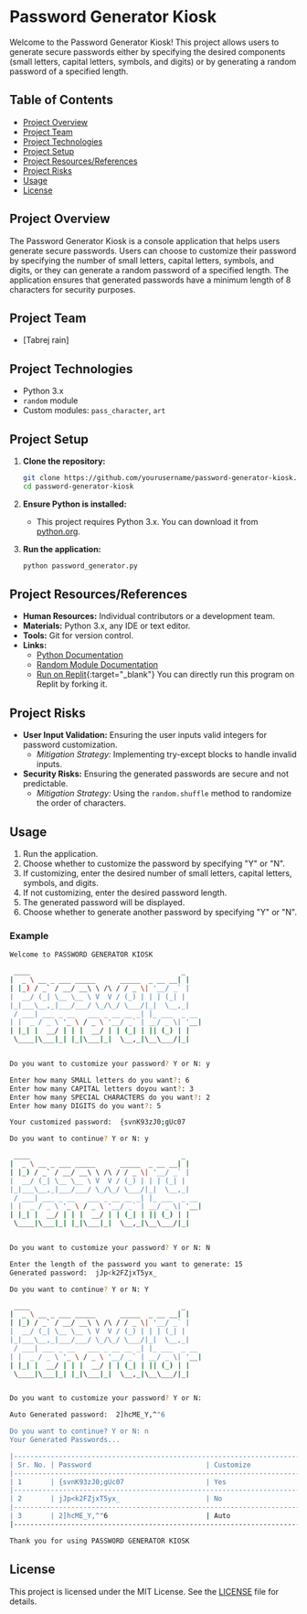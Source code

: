 
# Password Generator Kiosk

Welcome to the Password Generator Kiosk! This project allows users to generate secure passwords either by specifying the desired components (small letters, capital letters, symbols, and digits) or by generating a random password of a specified length.

## Table of Contents

- [Project Overview](#project-overview)
- [Project Team](#project-team)
- [Project Technologies](#project-technologies)
- [Project Setup](#project-setup)
- [Project Resources/References](#project-resourcesreferences)
- [Project Risks](#project-risks)
- [Usage](#usage)
- [License](#license)

## Project Overview

The Password Generator Kiosk is a console application that helps users generate secure passwords. Users can choose to customize their password by specifying the number of small letters, capital letters, symbols, and digits, or they can generate a random password of a specified length. The application ensures that generated passwords have a minimum length of 8 characters for security purposes.

## Project Team

- [Tabrej rain]

## Project Technologies

- Python 3.x
- `random` module
- Custom modules: `pass_character`, `art`

## Project Setup

1. **Clone the repository:**
    ```bash
    git clone https://github.com/yourusername/password-generator-kiosk.git
    cd password-generator-kiosk
    ```

2. **Ensure Python is installed:**
    - This project requires Python 3.x. You can download it from [python.org](https://www.python.org/).

3. **Run the application:**
    ```bash
    python password_generator.py
    ```

## Project Resources/References

- **Human Resources:** Individual contributors or a development team.
- **Materials:** Python 3.x, any IDE or text editor.
- **Tools:** Git for version control.
- **Links:**
    - [Python Documentation](https://docs.python.org/3/)
    - [Random Module Documentation](https://docs.python.org/3/library/random.html)
    - [Run on Replit](https://replit.com/@HeloTabMu13/Password-generator){:target="_blank"}
        You can directly run this program on Replit by forking it.

## Project Risks

- **User Input Validation:** Ensuring the user inputs valid integers for password customization.
    - *Mitigation Strategy:* Implementing try-except blocks to handle invalid inputs.
- **Security Risks:** Ensuring the generated passwords are secure and not predictable.
    - *Mitigation Strategy:* Using the `random.shuffle` method to randomize the order of characters.

## Usage

1. Run the application.
2. Choose whether to customize the password by specifying "Y" or "N".
3. If customizing, enter the desired number of small letters, capital letters, symbols, and digits.
4. If not customizing, enter the desired password length.
5. The generated password will be displayed.
6. Choose whether to generate another password by specifying "Y" or "N".

### Example

```bash
Welcome to PASSWORD GENERATOR KIOSK

 ____                                     _
|  _ \ __ _ ___ _____      _____  _ __ __| |
| |_) / _` / __/ __\ \ /\ / / _ \| '__/ _` |
|  __/ (_| \__ \__ \ V  V / (_) | | | (_| |
|_|___\__,_|___/___/ \_/\_/ \___/|_|  \__,_|
 / ___| ___ _ __   ___ _ __ __ _| |_ ___  _ __
| |  _ / _ \ '_ \ / _ \ '__/ _` | __/ _ \| '__|
| |_| |  __/ | | |  __/ | | (_| | || (_) | |
 \____|\___|_| |_|\___|_|  \__,_|\__\___/|_|


Do you want to customize your password? Y or N: y

Enter how many SMALL letters do you want?: 6
Enter how many CAPITAL letters doyou want?: 3
Enter how many SPECIAL CHARACTERS do you want?: 2
Enter how many DIGITS do you want?: 5

Your customized password:  {svnK93zJ0;gUc07

Do you want to continue? Y or N: y

 ____                                     _
|  _ \ __ _ ___ _____      _____  _ __ __| |
| |_) / _` / __/ __\ \ /\ / / _ \| '__/ _` |
|  __/ (_| \__ \__ \ V  V / (_) | | | (_| |
|_|___\__,_|___/___/ \_/\_/ \___/|_|  \__,_|
 / ___| ___ _ __   ___ _ __ __ _| |_ ___  _ __
| |  _ / _ \ '_ \ / _ \ '__/ _` | __/ _ \| '__|
| |_| |  __/ | | |  __/ | | (_| | || (_) | |
 \____|\___|_| |_|\___|_|  \__,_|\__\___/|_|


Do you want to customize your password? Y or N: N

Enter the length of the password you want to generate: 15
Generated password:  jJp<k2FZjxT5yx_

Do you want to continue? Y or N: Y

 ____                                     _
|  _ \ __ _ ___ _____      _____  _ __ __| |
| |_) / _` / __/ __\ \ /\ / / _ \| '__/ _` |
|  __/ (_| \__ \__ \ V  V / (_) | | | (_| |
|_|___\__,_|___/___/ \_/\_/ \___/|_|  \__,_|
 / ___| ___ _ __   ___ _ __ __ _| |_ ___  _ __
| |  _ / _ \ '_ \ / _ \ '__/ _` | __/ _ \| '__|
| |_| |  __/ | | |  __/ | | (_| | || (_) | |
 \____|\___|_| |_|\___|_|  \__,_|\__\___/|_|


Do you want to customize your password? Y or N:

Auto Generated password:  2]hcME_Y,^"6

Do you want to continue? Y or N: n
Your Generated Passwords...

|-----------------------------------------------------------------------------|
| Sr. No. | Password                            | Customize                   |
|-----------------------------------------------------------------------------|
| 1       | {svnK93zJ0;gUc07                    | Yes                         |
|-----------------------------------------------------------------------------|
| 2       | jJp<k2FZjxT5yx_                     | No                          |
|-----------------------------------------------------------------------------|
| 3       | 2]hcME_Y,^"6                        | Auto                        |
|-----------------------------------------------------------------------------|

Thank you for using PASSWORD GENERATOR KIOSK
```

## License

This project is licensed under the MIT License. See the [LICENSE](LICENSE) file for details.
